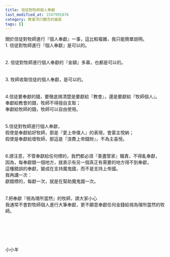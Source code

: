 ```yaml
---
title: 信徒對牧師個人奉獻
last_modified_at: 1547991876
category: 教會流行觀念的偏差
tags: []
---
```


關於信徒對牧師進行『個人奉獻』一事，這比較複雜，我只能簡單說明。<br><!--more-->1.	信徒對牧師進行『個人奉獻』是可以的。<br><br><br>2.	信徒對牧師進行個人奉獻的『金額』多寡，也都是可以的。<br><br><br>3.	牧師收取信徒的個人奉獻，是可以的。<br><br><br>4.信徒要奉獻的錢，要徹底搞清楚是要獻給『教會』，還是要獻給『牧師個人』。<br>奉獻給教會的錢，牧師不得擅自支取；<br>奉獻給牧師的錢，牧師可以自由使用。<br><br><br>5.信徒對牧師進行個人奉獻，<br>假使是奉獻給好牧師，那是『愛上帝僕人』的表現，會蒙主悅納；<br>假使是奉獻給壞牧師，那這是『浪費上帝錢財』，不為主喜悅。<br><br><br>6.請注意，不管奉獻給任何標的，我們都必須『善盡管家』職責，不得亂奉獻，<br>因為，每奉獻錯一個地方，就表示有另一個真正有需要的地方得不到奉獻，<br>這種錯誤的奉獻，變成在支持魔鬼國，而不是支持上帝國。<br>我再講一次：<br>獻錯標的，每獻一次，就是在幫助魔鬼國一次。<br><br><br>7.把奉獻『視為理所當然』的牧師，請大家小心<br>我通常不會對牧師個人進行大筆奉獻，更不願意奉獻任何金錢給視為理所當然的牧師。<br><br><br><br><br><br><br>小小羊<br><br><br><br><br><br><br><br>
